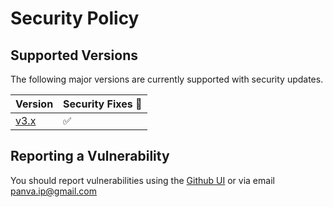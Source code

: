 # Security Policy

## Supported Versions

The following major versions are currently supported with security updates.

| Version                                                 | Security Fixes 🔑 |
| ------------------------------------------------------- | ----------------- |
| [v3.x](https://github.com/panva/oauth4webapi/tree/v3.x) | ✅                |

## Reporting a Vulnerability

You should report vulnerabilities using the [Github UI](https://github.com/panva/oauth4webapi/security/advisories/new) or via email panva.ip@gmail.com

